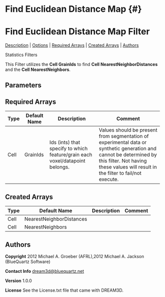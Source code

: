Find Euclidean Distance Map {#}
======
<h1 class="pHeading1">Find Euclidean Distance Map Filter</h1>
<p class="pCellBody">
<a href="../StatisticsFilters/FindEuclideanDistMap.html#wp2">Description</a> | <a href="../StatisticsFilters/FindEuclideanDistMap.html#wp3">Options</a> | <a href="../StatisticsFilters/FindEuclideanDistMap.html#wp4">Required Arrays</a> | <a href="../StatisticsFilters/FindEuclideanDistMap.html#wp5">Created Arrays</a> | <a href="../StatisticsFilters/FindEuclideanDistMap.html#wp1">Authors</a> 

Statistics Filters


This Filter utilizes the __Cell GrainIds__ to find __Cell NearestNeighborDistances__ and the __Cell NearestNeighbors__.


## Parameters ## 

## Required Arrays ##

| Type | Default Name | Description | Comment |
|------|--------------|-------------|---------|
| Cell | GrainIds | Ids (ints) that specify to which feature/grain each voxel/datapoint belongs. | Values should be present from segmentation of experimental data or synthetic generation and cannot be determined by this filter. Not having these values will result in the filter to fail/not execute. |

## Created Arrays ##

| Type | Default Name | Description | Comment |
|------|--------------|-------------|---------|
| Cell | NearestNeighborDistances |  |
| Cell | NearestNeighbors |  |  |

## Authors ##

**Copyright** 2012 Michael A. Groeber (AFRL),2012 Michael A. Jackson (BlueQuartz Software)

**Contact Info** dream3d@bluequartz.net

**Version** 1.0.0

**License**  See the License.txt file that came with DREAM3D.



